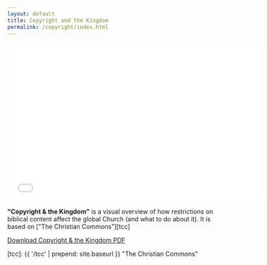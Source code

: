 ```yaml
---
layout: default
title: Copyright and the Kingdom
permalink: /copyright/index.html
---
```


<iframe src="//slides.com/timjore/deck/embed" width="576" height="360" scrolling="no" frameborder="0" webkitallowfullscreen mozallowfullscreen allowfullscreen></iframe>

**"Copyright & the Kingdom"** is a visual overview of how restrictions on biblical content affect the global Church (and what to do about it). It is based on ["The Christian Commons"][tcc]

<a class="btn btn-default" href="{{ site.baseurl }}{{ site.data.assets.copyright-kingdom-pdf.url }}">Download Copyright & the Kingdom PDF</a>

[tcc]: {{ '/tcc' | prepend: site.baseurl }} "The Christian Commons"